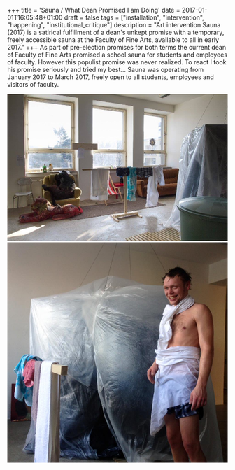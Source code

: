 +++
title = 'Sauna / What Dean Promised I am Doing'
date = 2017-01-01T16:05:48+01:00
draft = false
tags = ["installation", "intervention", "happening", "institutional_critique"]
description = "Art intervention Sauna (2017) is a satirical fulfillment of a dean's unkept promise with a temporary, freely accessible sauna at the Faculty of Fine Arts, available to all in early 2017."
+++
As part of pre-election promises for both terms the current dean of Faculty of Fine Arts promised a school sauna for students and employees of faculty.
However this populist promise was never realized.
To react I took his promise seriously and tried my best…
Sauna was operating from January 2017 to March 2017, freely open to all students, employees and visitors of faculty.

![](2.jpg)
![](1.jpg)
